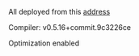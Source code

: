 All deployed from this [address](https://etherscan.io/txs?a=0x41653c7d61609d856f29355e404f310ec4142cfb)

Compiler: v0.5.16+commit.9c3226ce

Optimization enabled